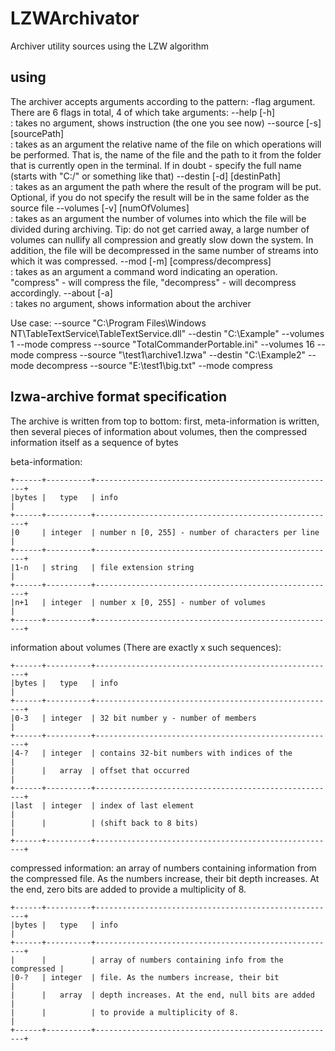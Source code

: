 # LZWArchivator
Archiver utility sources using the LZW algorithm

## using
The archiver accepts arguments according to the pattern: -flag argument.
There are 6 flags in total, 4 of which take arguments:
	--help [-h]			
             : takes no argument, shows instruction (the one you see now)
	--source [-s] [sourcePath]			
             : takes as an argument the relative name of the file on which operations will
               be performed. That is, the name of the file and the path to it from the folder 
               that is currently open in the terminal. If in doubt - specify the full name 
               (starts with "C:/" or something like that)
	--destin [-d] [destinPath]			
             : takes as an argument the path where the result of the program will be put. 
               Optional, if you do not specify the result will be in the same folder as the source file
	--volumes [-v] [numOfVolumes]		
             : takes as an argument the number of volumes into which the file will be 
               divided during archiving. Tip: do not get carried away, a large number 
               of volumes can nullify all compression and greatly slow down the system. 
               In addition, the file will be decompressed in the same number
               of streams into which it was compressed.
	--mod [-m] [compress/decompress]	
             : takes as an argument a command word indicating an operation. 
               "compress" - will compress the file, 
               "decompress" - will decompress accordingly.
	--about [-a]						
             : takes no argument, shows information about the archiver

Use case:
	--source "C:\Program Files\Windows NT\TableTextService\TableTextService.dll" --destin "C:\Example\" --volumes 1 --mode compress
	--source "TotalCommanderPortable.ini" --volumes 16 --mode compress
	--source "\test1\archive1.lzwa" --destin "C:\Example2\" --mode decompress
	--source "E:\test1\big.txt" --mode compress


## lzwa-archive format specification

The archive is written from top to bottom: first, meta-information is written, then several pieces of information about volumes, then the compressed information itself as a sequence of bytes

Ьeta-information:
```
+------+----------+------------------------------------------------------+
|bytes |   type   | info                                                 |
+------+----------+------------------------------------------------------+
|0     | integer  | number n [0, 255] - number of characters per line    |
+------+----------+------------------------------------------------------+
|1-n   | string   | file extension string                                |
+------+----------+------------------------------------------------------+
|n+1   | integer  | number x [0, 255] - number of volumes	               |
+------+----------+------------------------------------------------------+
```
information about volumes (There are exactly x such sequences):
```
+------+----------+------------------------------------------------------+
|bytes |   type   | info                                                 |
+------+----------+------------------------------------------------------+
|0-3   | integer  | 32 bit number y - number of members                  |
+------+----------+------------------------------------------------------+
|4-?   | integer  | contains 32-bit numbers with indices of the          |
|      |   array  | offset that occurred                                 |
+------+----------+------------------------------------------------------+
|last  | integer  | index of last element                                |
|      |          | (shift back to 8 bits)                               |
+------+----------+------------------------------------------------------+
```
compressed information:
an array of numbers containing information from the compressed file.
As the numbers increase, their bit depth increases.
At the end, zero bits are added to provide a multiplicity of 8.
```
+------+----------+------------------------------------------------------+
|bytes |   type   | info                                                 |
+------+----------+------------------------------------------------------+
|      |          | array of numbers containing info from the compressed |
|0-?   | integer  | file. As the numbers increase, their bit             |
|      |   array  | depth increases. At the end, null bits are added     |
|      |          | to provide a multiplicity of 8.                      |
+------+----------+------------------------------------------------------+
```
